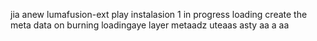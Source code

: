 jia anew lumafusion-ext
play
instalasion 1
in progress
loading
create the meta
data on burning
loadingaye
layer
metaadz
uteaas
asty
aa
a
aa
